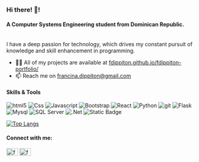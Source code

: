 
<h3 align="left">Hi there! 👋!</h3>

<h4><strong>A Computer Systems Engineering student from Dominican Republic.</strong></h4></br>
I have a deep passion for technology, which drives my constant pursuit of knowledge and skill enhancement in programming.

- 👨‍💻 All of my projects are available at [fdippiton.github.io/fdippiton-portfolio/](https://fdippiton.github.io/fdippiton-portfolio/)
- 📫 Reach me on francina.dippiton@gmail.com 

<!---
Frandipfer/Frandipfer is a ✨ special ✨ repository because its `README.md` (this file) appears on your GitHub profile.
You can click the Preview link to take a look at your changes.
--->


#### Skills & Tools
<!--- 
<div>
  <img src="https://github.com/devicons/devicon/blob/master/icons/html5/html5-plain-wordmark.svg" title="HTML5" alt="HTML" width="40" height="40" />&nbsp;&nbsp;
  <img src="https://github.com/devicons/devicon/blob/master/icons/css3/css3-plain-wordmark.svg"  title="CSS3" alt="CSS" width="40" height="40" />&nbsp;&nbsp;
  <img src="https://github.com/devicons/devicon/blob/master/icons/javascript/javascript-original.svg" title="JavaScript" alt="JavaScript" width="40" height="40" />&nbsp;&nbsp;
    <img src="https://github.com/devicons/devicon/blob/master/icons/python/python-original-wordmark.svg" title="Python" alt="Python" width="45" height="50" />&nbsp;&nbsp;
      <img src="https://github.com/devicons/devicon/blob/master/icons/flask/flask-original-wordmark.svg" title="Flask" alt="Flask" width="50" height="50" />&nbsp;&nbsp;
    <img src="https://github.com/devicons/devicon/blob/master/icons/mysql/mysql-original-wordmark.svg" title="MySQL" alt="MySQL" width="50" height="50" />&nbsp;&nbsp;
  <img src="https://github.com/devicons/devicon/blob/master/icons/github/github-original.svg" title="Git" **alt="Git" width="40" height="40" />&nbsp;&nbsp;
  <img src="https://github.com/devicons/devicon/blob/master/icons/bootstrap/bootstrap-original.svg" title="Git" **alt="Git" width="40" height="40" />&nbsp;&nbsp;
  <img src="https://github.com/devicons/devicon/blob/master/icons/git/git-original-wordmark.svg" title="Git" **alt="Git" width="40" height="40"/>
</div>
--->

<p>
  <img alt="html5" src="https://img.shields.io/badge/-HTML5-E34F26?style=flat-square&logo=html5&logoColor=white" />
  <img alt="Css" src="https://img.shields.io/badge/CSS-1572B6?style=flat&logo=css&logoColor=white">
  <img alt="Javascript" src="https://img.shields.io/badge/-Javascript-f7df1c?style=flat-square&logo=javascript&logoColor=white" />
  <img alt="Bootstrap" src="https://img.shields.io/badge/-Bootstrap-7953b3?style=flat-square&logo=javascript&logoColor=white" />
  <img alt="React" src="https://img.shields.io/badge/-React-45b8d8?style=flat-square&logo=react&logoColor=white" />
  <img alt="Python" src="https://img.shields.io/badge/Python-3776AB?style=flat&logo=Python&logoColor=white">
  <img alt="git" src="https://img.shields.io/badge/-Git-F05032?style=flat-square&logo=git&logoColor=white" />
  <img alt="Flask" src="https://img.shields.io/badge/Flask-000000?style=flat&logo=flask&logoColor=white&color=gray">
  <img alt="Mysql" src="https://img.shields.io/badge/MySQL-4479A1?style=flat&logo=MySQL&logoColor=white">
  <img alt="SQL Server" src="https://img.shields.io/badge/SQL%20Server-CC2927?style=flat&logo=Sql%20Server&logoColor=white">
  <img alt=".Net" src="https://img.shields.io/badge/.NET-512BD4?style=flat&logo=.Net&logoColor=white">
  <img alt="Static Badge" src="https://img.shields.io/badge/C%23-512BD4?style=flat&logo=c%23&logoColor=white">





</p>

[![Top Langs](https://github-readme-stats.vercel.app/api/top-langs/?username=fdippiton&layout=compact)](https://github.com/fdippiton/github-readme-stats)



<!---
#### Stats

![Anurag's GitHub stats](https://github-readme-stats.vercel.app/api?username=fdippiton&show_icons=true&theme=tokyonight)

[![GitHub Streak](https://github-readme-streak-stats.herokuapp.com?user=fdippiton&theme=github-light)](https://git.io/streak-stats) --->


#### Connect with me:
<p align="left">
<a href="https://linkedin.com/in/francina-dippiton" target="blank"><img align="center" src="https://raw.githubusercontent.com/rahuldkjain/github-profile-readme-generator/master/src/images/icons/Social/linked-in-alt.svg" alt="francina dippiton" height="20" width="30" /></a>
<a href="https://www.hackerrank.com/frdippiton" target="blank"><img align="center" src="https://raw.githubusercontent.com/rahuldkjain/github-profile-readme-generator/master/src/images/icons/Social/hackerrank.svg" alt="frdippiton" height="20" width="30" /></a>
</p>
